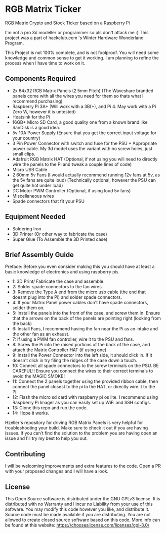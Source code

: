 # RGB Matrix Ticker
RGB Matrix Crypto and Stock Ticker based on a Raspberry Pi

I'm not a pro 3d modeller or programmer so pls don't attack me :)
This project was a part of hackclub.com 's Winter Hardware Wonderland Program.

This Project is not 100% complete, and is not foolproof. You will need some knowledge and common sense to get it working.
I am planning to refine the process when I have time to work on it.

## Components Required
- 2x 64x32 RGB Matrix Panels (2.5mm Pitch) (The Waveshare branded panels come with all the wires you need for them so thats what I recommend purchasing)
- Raspberry Pi 3A+ (Will work with a 3B(+), and Pi 4. May work with a Pi Zero W, however it is untested)
- Heatsink for the Pi
- 16GB+ Micro SD Card, a good quality one from a known brand like SanDisk is a good idea.
- 5v 10A Power Supply (Ensure that you get the correct input voltage for your country)
- 3 Pin Power Connector with switch and fuse for the PSU + Appropriate power cable. My 3d model uses the variant with no screw holes, just small clips.
- Adafruit RGB Matrix HAT (Optional, if not using you will need to directly wire the panels to the Pi and tweak a couple lines of code)
- Micro USB Cable
- 2 60mm 5v Fans (I would actually recommend running 12v fans at 5v, as the 5v fans are quite loud) (Technically optional, however the PSU can get quite hot under load)
- DC Motor PWM Controller (Optional, if using loud 5v fans)
- Miscellaneous wires
- Spade connectors that fit your PSU

## Equipment Needed
- Soldering Iron
- 3D Printer (Or other way to fabricate the case)
- Super Glue (To Assemble the 3D Printed case)

## Brief Assembly Guide
Preface: Before you even consider making this you should have at least a basic knowledge of electronics and using raspberry pis.
- 1: 3D Print/ Fabricate the case and assemble.
- 2: Solder spade connectors to the fan wires.
- 3: Remove the Type A end from the micro usb cable (the end that doesnt plug into the Pi) and solder spade connectors.
- 4: If your Matrix Panel power cables don't have spade connectors, solder them on.
- 5: Install the panels into the front of the case, and screw them in. Ensure that the arrows on the back of the panels are pointing right (looking from the back)
- 6: Install Fans, I recommend having the fan near the Pi as an intake and the other fan as an exhaust.
- 7: If using a PWM fan controller, wire it to the PSU and fans.
- 8: Screw the Pi into the raised portions of the back of the case, and attach the Matrix Controller HAT (if using one)
- 9: Install the Power Connector into the left side, it should click in. If it doesn't click in try filing the ridges of the case down a touch.
- 10: Connect all spade connectors to the screw terminals on the PSU. BE CAREFUL!! Ensure you connect the wires to their correct terminals to avoid the MAGIC SMOKE!
- 11: Connect the 2 panels together using the provided ribbon cable, then connect the panel closest to the pi to the HAT, or directly wire it to the Pi.
- 12: Flash the micro sd card with raspberry pi os lite. I recommend using Raspberry Pi Imager as you can easily set up WiFi and SSH configs.
- 13: Clone this repo and run the code.
- 14: Hope it works.

Hzeller's repository for driving RGB Matrix Panels is very helpful for troubleshooting your build. Make sure to check it out if you are having issues.
If you can't find the solution to the problem you are having open an issue and I'll try my best to help you out.

## Contributing
I will be welcoming improvements and extra features to the code. Open a PR with your proposed changes and I will have a look.

## License
This Open Source software is distributed under the GNU GPLv3 license. It is distributed with no Warranty and I incur no Liability from your use of this software. You may modify this code however you like, and distribute it. Source code must be made available if you are distributing. You are not allowed to create closed source software based on this code. More info can be found at this website: https://choosealicense.com/licenses/gpl-3.0/

